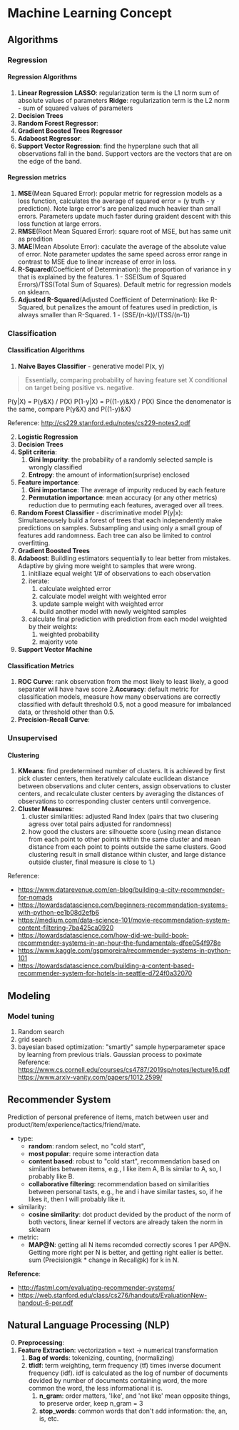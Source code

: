 # Machine Learning Concept

## Algorithms
### Regression
#### Regression Algorithms
1. **Linear Regression**
  **LASSO**: regularization term is the L1 norm sum of absolute values of parameters
  **Ridge**: regularization term is the L2 norm - sum of squared values of parameters
2. **Decision Trees**
3. **Random Forest Regressor**:
4. **Gradient Boosted Trees Regressor**
5. **Adaboost Regressor**:
6. **Support Vector Regression**: find the hyperplane such that all observations fall in the band. Support vectors are the vectors that are on the edge of the band.

#### Regression metrics
1. **MSE**(Mean Squared Error): popular metric for regression models as a loss function, calculates the average of squared error = (y truth - y prediction). Note large error's are penalized much heavier than small errors. Parameters update much faster during graident descent with this loss function at large errors.
2. **RMSE**(Root Mean Squared Error): square root of MSE, but has same unit as predition
3. **MAE**(Mean Absolute Error): caculate the average of the absolute value of error. Note parameter updates the same speed across error range in contrast to MSE due to linear increase of error in loss.
4. **R-Squared**(Coefficient of Determination): the proportion of variance in y that is explained by the features. 1 - SSE(Sum of Squared Errors)/TSS(Total Sum of Squares). Default metric for regression models on sklearn.
5. **Adjusted R-Squared**(Adjusted Coefficient of Determination): like R-Squared, but penalizes the amount of features used in prediction, is always smaller than R-Squared. 1 - (SSE/(n-k))/(TSS/(n-1))

### Classification
#### Classification Algorithms
1. **Naive Bayes Classifier** - generative model P(x, y)
> Essentially, comparing probability of having feature set X conditional on target being positive vs. negative.

P(y|X) = P(y&X) / P(X)
P(1-y|X) = P((1-y)&X) / P(X)
Since the denomenator is the same, compare P(y&X) and P((1-y)&X)

Reference: http://cs229.stanford.edu/notes/cs229-notes2.pdf

2. **Logistic Regression**
3. **Decision Trees**
  1. **Split criteria**:
     1. **Gini Impurity**: the probability of a randomly selected sample is wrongly classified
     2. **Entropy**: the amount of information(surprise) enclosed
  1. **Feature importance**:
     1. **Gini importance**: The average of impurity reduced by each feature
     2. **Permutation importance**: mean accuracy (or any other metrics) reduction due to permuting each features, averaged over all trees.
4. **Random Forest Classifier** - discriminative model P(y|x): Simultaneousely build a forest of trees that each independently make predictions on samples. Subsampling and using only a small group of features add randomness. Each tree can also be limited to control overfitting.
5. **Gradient Boosted Trees**
6. **Adaboost**: Buildling estimators sequentially to lear better from mistakes. Adaptive by giving more weight to samples that were wrong.
     1. initiliaze equal weight 1/# of observations to each observation
     2. iterate:
          1. calculate weighted error
          2. calculate model weight with weighted error
          3. update sample weight with weighted error
          4. build another model with newly weighted samples
     1. calculate final prediction with prediction from each model weighted by their weights:
          1. weighted probability
          2. majority vote
7. **Support Vector Machine**

#### Classification Metrics
1. **ROC Curve**: rank observation from the most likely to least likely, a good separater will have have score
2.**Accuracy**: default metric for classification models, measure how many observations are correctly classified with default threshold 0.5, not a good measure for imbalanced data, or threshold other than 0.5.
3. **Precision-Recall Curve**:


### Unsupervised
#### Clustering
1. **KMeans**: find predetermined number of clusters. It is achieved by first pick cluster centers, then iteratively calculate euclidean distance between observations and cluter centers, assign observations to cluster centers, and recalculate cluster centers by averaging the distances of observations to corresponding cluster centers until convergence.
2. **Cluster Measures**:
     1. cluster similarities: adjusted Rand Index (pairs that two clusering agress over total pairs adjusted for randomness)
     2. how good the clusters are: silhouette score (using mean distance from each point to other points within the same cluster and mean distance from each point to points outside the same clusters. Good clustering result in small distance within cluster, and large distance outside cluster, final measure is close to 1.)

Reference:
- https://www.datarevenue.com/en-blog/building-a-city-recommender-for-nomads
- https://towardsdatascience.com/beginners-recommendation-systems-with-python-ee1b08d2efb6
- https://medium.com/data-science-101/movie-recommendation-system-content-filtering-7ba425ca0920
- https://towardsdatascience.com/how-did-we-build-book-recommender-systems-in-an-hour-the-fundamentals-dfee054f978e
- https://www.kaggle.com/gspmoreira/recommender-systems-in-python-101
- https://towardsdatascience.com/building-a-content-based-recommender-system-for-hotels-in-seattle-d724f0a32070

## Modeling
### Model tuning
1. Random search
2. grid search
3. bayesian based optimization: "smartly" sample hyperparameter space by learning from previous trials. Gaussian process to poximate
Reference: https://www.cs.cornell.edu/courses/cs4787/2019sp/notes/lecture16.pdf
https://www.arxiv-vanity.com/papers/1012.2599/

## Recommender System
Prediction of personal preference of items, match between user and product/item/experience/tactics/friend/mate.

- type:
    - **random**: random select, no "cold start",
    - **most popular**: require some interaction data
    - **content based**: robust to "cold start", recommendation based on similarities between items, e.g., I like item A, B is similar to A, so, I probably like B.
    - **collaborative filtering**: recommendation based on similarities between personal tasts, e.g., he and i have similar tastes, so, if he likes it, then I will probably like it.
- similarity:
    - **cosine similarity**: dot product devided by the product of the norm of both vectors, linear kernel if vectors are already taken the norm in sklearn
- metric:
    - **MAP@N**: getting all N items recomded correctly scores 1 per AP@N. Getting more right per N is better, and getting right ealier is better. sum (Precision@k * change in Recall@k) for k in N.

**Reference**:
- http://fastml.com/evaluating-recommender-systems/
- https://web.stanford.edu/class/cs276/handouts/EvaluationNew-handout-6-per.pdf

## Natural Language Processing (NLP)
0. **Preprocessing**:
1. **Feature Extraction**: vectorization = text -> numerical transformation
     1. **Bag of words**: tokenizing, counting, (normalizing)
     2. **tfidf**: term weighting, term frequency (tf) times inverse document frequency (idf). idf is calculated as the log of number of documents devided by number of documents containing word, the more common the word, the less informational it is.
          1. **n_gram**: order matters, 'like', and 'not like' mean opposite things, to preserve order, keep n_gram = 3
          2. **stop_words**: common words that don't add information: the, an, is, etc.

